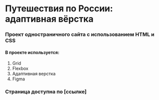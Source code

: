 # Путешествия по России: адаптивная вёрстка

### Проект одностраничного сайта с использованием HTML и CSS

#### В проекте используется:
1. Grid
2. Flexbox
3. Адаптивная верстка
4. Figma


### Страница доступна по [ссылке]